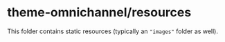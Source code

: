 # theme-omnichannel/resources

This folder contains static resources (typically an `"images"` folder as well).
